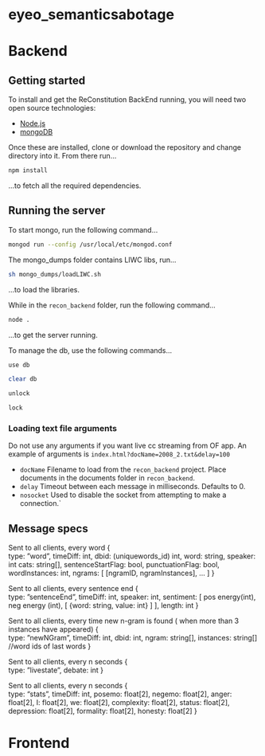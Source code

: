 eyeo_semanticsabotage
=====================

# Backend #

## Getting started ##

To install and get the ReConstitution BackEnd running, you will need two open
source technologies:

* [Node.js](http://nodejs.org)
* [mongoDB](http://www.mongodb.org)

Once these are installed, clone or download the repository and change directory
into it.  From there run...

``` bash
npm install
```

...to fetch all the required dependencies.

## Running the server ##

To start mongo, run the following command…

``` bash
mongod run --config /usr/local/etc/mongod.conf
```

The mongo_dumps folder contains LIWC libs, run...
``` bash
sh mongo_dumps/loadLIWC.sh
```
…to load the libraries.

While in the `recon_backend` folder, run the following command...

``` bash
node .
```
...to get the server running.


To manage the db, use the following commands...

``` bash
use db
```

``` bash
clear db
```

``` bash
unlock
```

``` bash
lock
```



### Loading text file arguments ###

Do not use any arguments if you want live cc streaming from OF app.  An
example of arguments is `index.html?docName=2008_2.txt&delay=100`

* `docName` Filename to load from the `recon_backend` project. Place documents
  in the documents folder in `recon_backend`.
* `delay` Timeout between each message in milliseconds.  Defaults to 0.
* `nosocket` Used to disable the socket from attempting to make a connection.`


## Message specs ##

Sent to all clients, every word
{	
  type: ”word”, 
  timeDiff: int,
  dbid: (uniquewords_id) int,
  word: string, 
  speaker: int 
  cats: string[], 
  sentenceStartFlag: bool, 
  punctuationFlag: bool,
  wordInstances: int, 
  ngrams: [ [ngramID, ngramInstances], ... ]
}


Sent to all clients, every sentence end
{	
type: ”sentenceEnd”, 
timeDiff: int,
  speaker: int,
  sentiment: [ pos energy(int), neg energy (int), [ {word: string, value: int} ] ],
  length: int
}

Sent to all clients, every time new n-gram is found ( when more than 3 instances have appeared)
{	
  type: ”newNGram”, 
  timeDiff: int,
  dbid: int,
  ngram: string[],
  instances: string[] //word ids of last words
}

Sent to all clients, every n seconds
{	
type: ”livestate”, 
  debate: int
}

Sent to all clients, every n seconds
{	
  type: “stats”,
  timeDiff: int,
  posemo: float[2],
  negemo: float[2],
  anger: float[2],
  I: float[2],
  we: float[2],
  complexity: float[2],
  status: float[2],
  depression: float[2],
  formality: float[2],
  honesty: float[2]
}




# Frontend #
